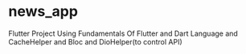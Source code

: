 # news_app

Flutter Project Using Fundamentals Of Flutter and Dart Language and CacheHelper and Bloc and DioHelper(to control API)
